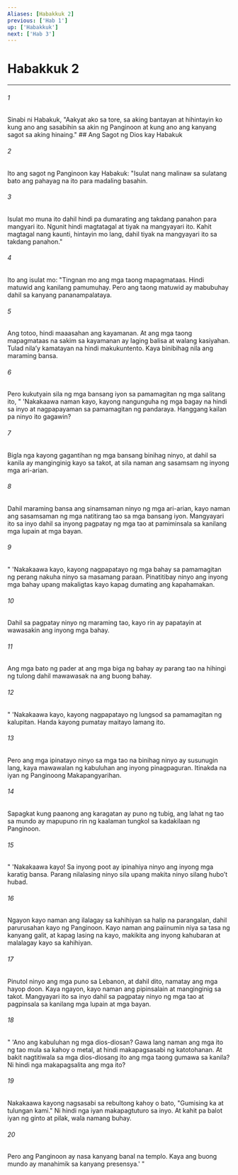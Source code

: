 ```yaml
---
Aliases: [Habakkuk 2]
previous: ['Hab 1']
up: ['Habakkuk']
next: ['Hab 3']
---
```

# Habakkuk 2

***






















###### 1 










Sinabi ni Habakuk, "Aakyat ako sa tore, sa aking bantayan at hihintayin ko kung ano ang sasabihin sa akin ng Panginoon at kung ano ang kanyang sagot sa aking hinaing." ## Ang Sagot ng Dios kay Habakuk 





















###### 2 










Ito ang sagot ng Panginoon kay Habakuk: "Isulat nang malinaw sa sulatang bato ang pahayag na ito para madaling basahin. 





















###### 3 










Isulat mo muna ito dahil hindi pa dumarating ang takdang panahon para mangyari ito. Ngunit hindi magtatagal at tiyak na mangyayari ito. Kahit magtagal nang kaunti, hintayin mo lang, dahil tiyak na mangyayari ito sa takdang panahon." 





















###### 4 










Ito ang isulat mo: "Tingnan mo ang mga taong mapagmataas. Hindi matuwid ang kanilang pamumuhay. Pero ang taong matuwid ay mabubuhay dahil sa kanyang pananampalataya. 





















###### 5 










Ang totoo, hindi maaasahan ang kayamanan. At ang mga taong mapagmataas na sakim sa kayamanan ay laging balisa at walang kasiyahan. Tulad nilaʼy kamatayan na hindi makukuntento. Kaya binibihag nila ang maraming bansa. 





















###### 6 










Pero kukutyain sila ng mga bansang iyon sa pamamagitan ng mga salitang ito, " 'Nakakaawa naman kayo, kayong nangunguha ng mga bagay na hindi sa inyo at nagpapayaman sa pamamagitan ng pandaraya. Hanggang kailan pa ninyo ito gagawin? 





















###### 7 










Bigla nga kayong gagantihan ng mga bansang binihag ninyo, at dahil sa kanila ay manginginig kayo sa takot, at sila naman ang sasamsam ng inyong mga ari-arian. 





















###### 8 










Dahil maraming bansa ang sinamsaman ninyo ng mga ari-arian, kayo naman ang sasamsaman ng mga natitirang tao sa mga bansang iyon. Mangyayari ito sa inyo dahil sa inyong pagpatay ng mga tao at pamiminsala sa kanilang mga lupain at mga bayan. 





















###### 9 










" 'Nakakaawa kayo, kayong nagpapatayo ng mga bahay sa pamamagitan ng perang nakuha ninyo sa masamang paraan. Pinatitibay ninyo ang inyong mga bahay upang makaligtas kayo kapag dumating ang kapahamakan. 





















###### 10 










Dahil sa pagpatay ninyo ng maraming tao, kayo rin ay papatayin at wawasakin ang inyong mga bahay. 





















###### 11 










Ang mga bato ng pader at ang mga biga ng bahay ay parang tao na hihingi ng tulong dahil mawawasak na ang buong bahay. 





















###### 12 










" 'Nakakaawa kayo, kayong nagpapatayo ng lungsod sa pamamagitan ng kalupitan. Handa kayong pumatay maitayo lamang ito. 





















###### 13 










Pero ang mga ipinatayo ninyo sa mga tao na binihag ninyo ay susunugin lang, kaya mawawalan ng kabuluhan ang inyong pinagpaguran. Itinakda na iyan ng Panginoong Makapangyarihan. 





















###### 14 










Sapagkat kung paanong ang karagatan ay puno ng tubig, ang lahat ng tao sa mundo ay mapupuno rin ng kaalaman tungkol sa kadakilaan ng Panginoon. 





















###### 15 










" 'Nakakaawa kayo! Sa inyong poot ay ipinahiya ninyo ang inyong mga karatig bansa. Parang nilalasing ninyo sila upang makita ninyo silang huboʼt hubad. 





















###### 16 










Ngayon kayo naman ang ilalagay sa kahihiyan sa halip na parangalan, dahil parurusahan kayo ng Panginoon. Kayo naman ang paiinumin niya sa tasa ng kanyang galit, at kapag lasing na kayo, makikita ang inyong kahubaran at malalagay kayo sa kahihiyan. 





















###### 17 










Pinutol ninyo ang mga puno sa Lebanon, at dahil dito, namatay ang mga hayop doon. Kaya ngayon, kayo naman ang pipinsalain at manginginig sa takot. Mangyayari ito sa inyo dahil sa pagpatay ninyo ng mga tao at pagpinsala sa kanilang mga lupain at mga bayan. 





















###### 18 










" 'Ano ang kabuluhan ng mga dios-diosan? Gawa lang naman ang mga ito ng tao mula sa kahoy o metal, at hindi makapagsasabi ng katotohanan. At bakit nagtitiwala sa mga dios-diosang ito ang mga taong gumawa sa kanila? Ni hindi nga makapagsalita ang mga ito? 





















###### 19 










Nakakaawa kayong nagsasabi sa rebultong kahoy o bato, "Gumising ka at tulungan kami." Ni hindi nga iyan makapagtuturo sa inyo. At kahit pa balot iyan ng ginto at pilak, wala namang buhay. 





















###### 20 










Pero ang Panginoon ay nasa kanyang banal na templo. Kaya ang buong mundo ay manahimik sa kanyang presensya.' "
